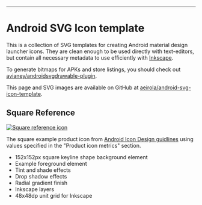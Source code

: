---

Android SVG Icon template
=========================

This is a collection of SVG templates for creating Android material design launcher icons. They are clean enough to be used directly with text-editors, but contain all necessary metadata to use efficiently with [Inkscape](https://inkscape.org).

To generate bitmaps for APKs and store listings, you should check out [avianey/androidsvgdrawable-plugin](https://github.com/avianey/androidsvgdrawable-plugin).

This page and SVG images are available on GitHub at [aeirola/android-svg-icon-template](https://github.com/aeirola/android-svg-icon-template).



Square Reference
----------------

[![Square reference icon](http://aeirola.github.io/android-svg-icon-template/square_reference.svg)](https://github.com/aeirola/android-svg-icon-template/blob/gh-pages/square_reference.svg?short_path=561cadd)

The square example product icon from [Android Icon Design guidlines](http://www.google.com/design/spec/style/icons.html#icons-product-icons) using values specified in the "Product icon metrics" section.

 * 152x152px square keyline shape background element
 * Example foreground element
 * Tint and shade effects
 * Drop shadow effects
 * Radial gradient finish
 * Inkscape layers
 * 48x48dp unit grid for Inkscape

